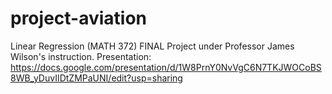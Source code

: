 # project-aviation
Linear Regression (MATH 372) FINAL Project under Professor James Wilson's instruction.
Presentation:
https://docs.google.com/presentation/d/1W8PrnY0NvVgC6N7TKJWOCoBS8WB_yDuvIIDtZMPaUNI/edit?usp=sharing
